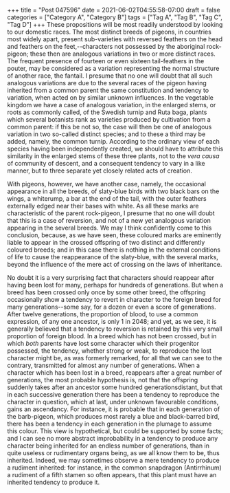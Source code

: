 +++
title = "Post 047596"
date = 2021-06-02T04:55:58-07:00
draft = false
categories = ["Category A", "Category B"]
tags = ["Tag A", "Tag B", "Tag C", "Tag D"]
+++
These propositions will be most readily understood by looking to our domestic races. The most distinct breeds of pigeons, in countries most widely apart, present sub-varieties with reversed feathers on the head and feathers on the feet,--characters not possessed by the aboriginal rock-pigeon; these then are analogous variations in two or more distinct races. The frequent presence of fourteen or even sixteen tail-feathers in the pouter, may be considered as a variation representing the normal structure of another race, the fantail. I presume that no one will doubt that all such analogous variations are due to the several races of the pigeon having inherited from a common parent the same constitution and tendency to variation, when acted on by similar unknown influences. In the vegetable kingdom we have a case of analogous variation, in the enlarged stems, or roots as commonly called, of the Swedish turnip and Ruta baga, plants which several botanists rank as varieties produced by cultivation from a common parent: if this be not so, the case will then be one of analogous variation in two so-called distinct species; and to these a third may be added, namely, the common turnip. According to the ordinary view of each species having been independently created, we should have to attribute this similarity in the enlarged stems of these three plants, not to the _vera causa_ of community of descent, and a consequent tendency to vary in a like manner, but to three separate yet closely related acts of creation.

With pigeons, however, we have another case, namely, the occasional appearance in all the breeds, of slaty-blue birds with two black bars on the wings, a whiterump, a bar at the end of the tail, with the outer feathers externally edged near their bases with white. As all these marks are characteristic of the parent rock-pigeon, I presume that no one will doubt that this is a case of reversion, and not of a new yet analogous variation appearing in the several breeds. We may I think confidently come to this conclusion, because, as we have seen, these coloured marks are eminently liable to appear in the crossed offspring of two distinct and differently coloured breeds; and in this case there is nothing in the external conditions of life to cause the reappearance of the slaty-blue, with the several marks, beyond the influence of the mere act of crossing on the laws of inheritance.

No doubt it is a very surprising fact that characters should reappear after having been lost for many, perhaps for hundreds of generations. But when a breed has been crossed only once by some other breed, the offspring occasionally show a tendency to revert in character to the foreign breed for many generations--some say, for a dozen or even a score of generations. After twelve generations, the proportion of blood, to use a common expression, of any one ancestor, is only 1 in 2048; and yet, as we see, it is generally believed that a tendency to reversion is retained by this very small proportion of foreign blood. In a breed which has not been crossed, but in which _both_ parents have lost some character which their progenitor possessed, the tendency, whether strong or weak, to reproduce the lost character might be, as was formerly remarked, for all that we can see to the contrary, transmitted for almost any number of generations. When a character which has been lost in a breed, reappears after a great number of generations, the most probable hypothesis is, not that the offspring suddenly takes after an ancestor some hundred generationsdistant, but that in each successive generation there has been a tendency to reproduce the character in question, which at last, under unknown favourable conditions, gains an ascendancy. For instance, it is probable that in each generation of the barb-pigeon, which produces most rarely a blue and black-barred bird, there has been a tendency in each generation in the plumage to assume this colour. This view is hypothetical, but could be supported by some facts; and I can see no more abstract improbability in a tendency to produce any character being inherited for an endless number of generations, than in quite useless or rudimentary organs being, as we all know them to be, thus inherited. Indeed, we may sometimes observe a mere tendency to produce a rudiment inherited: for instance, in the common snapdragon (Antirrhinum) a rudiment of a fifth stamen so often appears, that this plant must have an inherited tendency to produce it.
